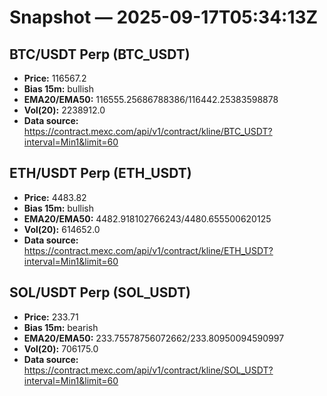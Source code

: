 # Snapshot — 2025-09-17T05:34:13Z

## BTC/USDT Perp (BTC_USDT)
- **Price:** 116567.2
- **Bias 15m:** bullish
- **EMA20/EMA50:** 116555.25686788386/116442.25383598878
- **Vol(20):** 2238912.0
- **Data source:** https://contract.mexc.com/api/v1/contract/kline/BTC_USDT?interval=Min1&limit=60

## ETH/USDT Perp (ETH_USDT)
- **Price:** 4483.82
- **Bias 15m:** bullish
- **EMA20/EMA50:** 4482.918102766243/4480.655500620125
- **Vol(20):** 614652.0
- **Data source:** https://contract.mexc.com/api/v1/contract/kline/ETH_USDT?interval=Min1&limit=60

## SOL/USDT Perp (SOL_USDT)
- **Price:** 233.71
- **Bias 15m:** bearish
- **EMA20/EMA50:** 233.75578756072662/233.80950094590997
- **Vol(20):** 706175.0
- **Data source:** https://contract.mexc.com/api/v1/contract/kline/SOL_USDT?interval=Min1&limit=60
